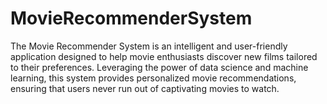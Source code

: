 # MovieRecommenderSystem
The Movie Recommender System is an intelligent and user-friendly application designed to help movie enthusiasts discover new films tailored to their preferences. Leveraging the power of data science and machine learning, this system provides personalized movie recommendations, ensuring that users never run out of captivating movies to watch.
